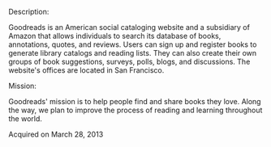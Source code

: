 Description:

Goodreads is an American social cataloging website and a subsidiary of Amazon that allows individuals to search its database of books, annotations, quotes, and reviews. Users can sign up and register books to generate library catalogs and reading lists. They can also create their own groups of book suggestions, surveys, polls, blogs, and discussions. The website's offices are located in San Francisco.

Mission:

Goodreads' mission is to help people find and share books they love. Along the way, we plan to improve the process of reading and learning throughout the world.

Acquired on March 28, 2013